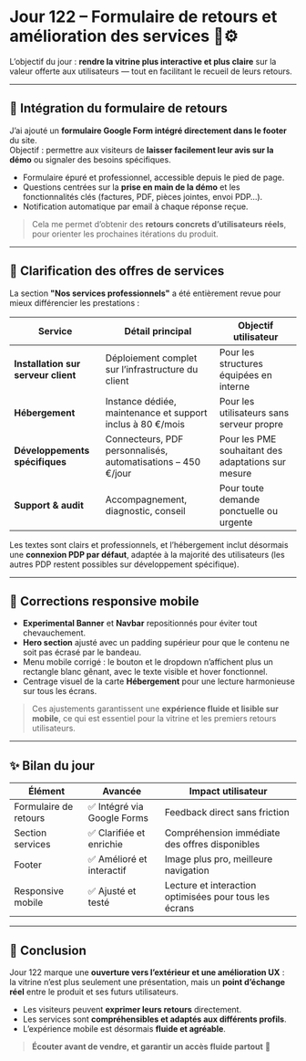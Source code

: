 # Jour 122 – Formulaire de retours et amélioration des services 💬⚙️

L’objectif du jour : **rendre la vitrine plus interactive et plus claire** sur la valeur offerte aux utilisateurs — tout en facilitant le recueil de leurs retours.

---

## 🧩 Intégration du formulaire de retours

J’ai ajouté un **formulaire Google Form intégré directement dans le footer** du site.  
Objectif : permettre aux visiteurs de **laisser facilement leur avis sur la démo** ou signaler des besoins spécifiques.

* Formulaire épuré et professionnel, accessible depuis le pied de page.  
* Questions centrées sur la **prise en main de la démo** et les fonctionnalités clés (factures, PDF, pièces jointes, envoi PDP…).  
* Notification automatique par email à chaque réponse reçue.

> Cela me permet d’obtenir des **retours concrets d’utilisateurs réels**, pour orienter les prochaines itérations du produit.

---

## 💼 Clarification des offres de services

La section **"Nos services professionnels"** a été entièrement revue pour mieux différencier les prestations :

| Service                      | Détail principal                                               | Objectif utilisateur                          |
| ----------------------------- | -------------------------------------------------------------- | --------------------------------------------- |
| **Installation sur serveur client** | Déploiement complet sur l’infrastructure du client            | Pour les structures équipées en interne       |
| **Hébergement**               | Instance dédiée, maintenance et support inclus à 80 €/mois     | Pour les utilisateurs sans serveur propre     |
| **Développements spécifiques**| Connecteurs, PDF personnalisés, automatisations – 450 €/jour   | Pour les PME souhaitant des adaptations sur mesure |
| **Support & audit**           | Accompagnement, diagnostic, conseil                            | Pour toute demande ponctuelle ou urgente      |

Les textes sont clairs et professionnels, et l’hébergement inclut désormais une **connexion PDP par défaut**, adaptée à la majorité des utilisateurs (les autres PDP restent possibles sur développement spécifique).

---

## 📱 Corrections responsive mobile

* **Experimental Banner** et **Navbar** repositionnés pour éviter tout chevauchement.  
* **Hero section** ajusté avec un padding supérieur pour que le contenu ne soit pas écrasé par le bandeau.  
* Menu mobile corrigé : le bouton et le dropdown n’affichent plus un rectangle blanc gênant, avec le texte visible et hover fonctionnel.  
* Centrage visuel de la carte **Hébergement** pour une lecture harmonieuse sur tous les écrans.

> Ces ajustements garantissent une **expérience fluide et lisible sur mobile**, ce qui est essentiel pour la vitrine et les premiers retours utilisateurs.

---

## ✨ Bilan du jour

| Élément                    | Avancée                          | Impact utilisateur                                  |
| ----------------------------| -------------------------------- | --------------------------------------------------- |
| Formulaire de retours       | ✅ Intégré via Google Forms       | Feedback direct sans friction                       |
| Section services             | ✅ Clarifiée et enrichie          | Compréhension immédiate des offres disponibles      |
| Footer                      | ✅ Amélioré et interactif         | Image plus pro, meilleure navigation                |
| Responsive mobile            | ✅ Ajusté et testé                | Lecture et interaction optimisées pour tous les écrans |

---

## 🚀 Conclusion

Jour 122 marque une **ouverture vers l’extérieur et une amélioration UX** :  
la vitrine n’est plus seulement une présentation, mais un **point d’échange réel** entre le produit et ses futurs utilisateurs.

* Les visiteurs peuvent **exprimer leurs retours** directement.  
* Les services sont **compréhensibles et adaptés aux différents profils**.  
* L’expérience mobile est désormais **fluide et agréable**.

> **Écouter avant de vendre, et garantir un accès fluide partout** 🌿
